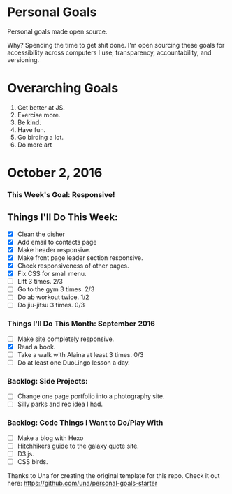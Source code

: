 Personal Goals
==============

Personal goals made open source.

Why? Spending the time to get shit done. I'm open sourcing these goals for accessibility across computers I use, transparency, accountability, and versioning.

# Overarching Goals

1. Get better at JS.
2. Exercise more.
3. Be kind.
4. Have fun.
5. Go birding a lot.
6. Do more art

# October 2, 2016

### This Week's Goal: Responsive!

## Things I'll Do This Week:

- [x] Clean the disher
- [x] Add email to contacts page
- [x] Make header responsive.
- [x] Make front page leader section responsive.
- [x] Check responsiveness of other pages.
- [x] Fix CSS for small menu.
- [ ] Lift 3 times.  2/3
- [ ] Go to the gym 3 times. 2/3
- [ ] Do ab workout twice. 1/2
- [ ] Do jiu-jitsu 3 times. 0/3

### Things I'll Do This Month: September 2016

- [ ] Make site completely responsive.
- [x] Read a book.
- [ ] Take a walk with Alaina at least 3 times. 0/3
- [ ] Do at least one DuoLingo lesson a day.

### Backlog: Side Projects:

- [ ] Change one page portfolio into a photography site.
- [ ] Silly parks and rec idea I had.

### Backlog: Code Things I Want to Do/Play With

- [ ] Make a blog with Hexo
- [ ] Hitchhikers guide to the galaxy quote site.
- [ ] D3.js.
- [ ] CSS birds.

Thanks to Una for creating the original template for this repo. Check it out here: https://github.com/una/personal-goals-starter